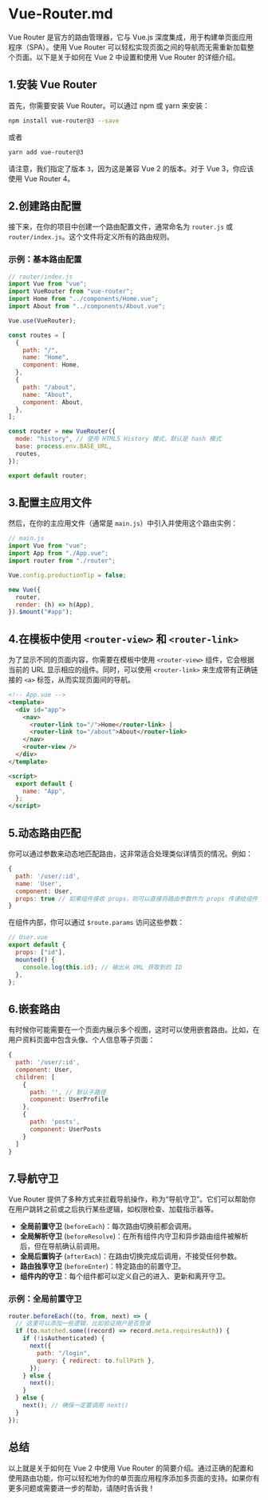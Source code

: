 # Vue-Router.md


Vue Router 是官方的路由管理器，它与 Vue.js 深度集成，用于构建单页面应用程序（SPA）。使用 Vue Router 可以轻松实现页面之间的导航而无需重新加载整个页面。以下是关于如何在 Vue 2 中设置和使用 Vue Router 的详细介绍。

## 1.安装 Vue Router

首先，你需要安装 Vue Router。可以通过 npm 或 yarn 来安装：

```bash
npm install vue-router@3 --save
```

或者

```bash
yarn add vue-router@3
```

请注意，我们指定了版本 `3`，因为这是兼容 Vue 2 的版本。对于 Vue 3，你应该使用 Vue Router 4。

## 2.创建路由配置

接下来，在你的项目中创建一个路由配置文件，通常命名为 `router.js` 或 `router/index.js`。这个文件将定义所有的路由规则。

### 示例：基本路由配置

```javascript
// router/index.js
import Vue from "vue";
import VueRouter from "vue-router";
import Home from "../components/Home.vue";
import About from "../components/About.vue";

Vue.use(VueRouter);

const routes = [
  {
    path: "/",
    name: "Home",
    component: Home,
  },
  {
    path: "/about",
    name: "About",
    component: About,
  },
];

const router = new VueRouter({
  mode: "history", // 使用 HTML5 History 模式，默认是 hash 模式
  base: process.env.BASE_URL,
  routes,
});

export default router;
```

## 3.配置主应用文件

然后，在你的主应用文件（通常是 `main.js`）中引入并使用这个路由实例：

```javascript
// main.js
import Vue from "vue";
import App from "./App.vue";
import router from "./router";

Vue.config.productionTip = false;

new Vue({
  router,
  render: (h) => h(App),
}).$mount("#app");
```

## 4.在模板中使用 `<router-view>` 和 `<router-link>`

为了显示不同的页面内容，你需要在模板中使用 `<router-view>` 组件，它会根据当前的 URL 显示相应的组件。同时，可以使用 `<router-link>` 来生成带有正确链接的 `<a>` 标签，从而实现页面间的导航。

```html
<!-- App.vue -->
<template>
  <div id="app">
    <nav>
      <router-link to="/">Home</router-link> |
      <router-link to="/about">About</router-link>
    </nav>
    <router-view />
  </div>
</template>

<script>
  export default {
    name: "App",
  };
</script>
```

## 5.动态路由匹配

你可以通过参数来动态地匹配路由，这非常适合处理类似详情页的情况。例如：

```javascript
{
  path: '/user/:id',
  name: 'User',
  component: User,
  props: true // 如果组件接收 props，则可以直接将路由参数作为 props 传递给组件
}
```

在组件内部，你可以通过 `$route.params` 访问这些参数：

```javascript
// User.vue
export default {
  props: ["id"],
  mounted() {
    console.log(this.id); // 输出从 URL 获取到的 ID
  },
};
```

## 6.嵌套路由

有时候你可能需要在一个页面内展示多个视图，这时可以使用嵌套路由。比如，在用户资料页面中包含头像、个人信息等子页面：

```javascript
{
  path: '/user/:id',
  component: User,
  children: [
    {
      path: '', // 默认子路径
      component: UserProfile
    },
    {
      path: 'posts',
      component: UserPosts
    }
  ]
}
```

## 7.导航守卫

Vue Router 提供了多种方式来拦截导航操作，称为“导航守卫”。它们可以帮助你在用户跳转之前或之后执行某些逻辑，如权限检查、加载指示器等。

- **全局前置守卫** (`beforeEach`)：每次路由切换前都会调用。
- **全局解析守卫** (`beforeResolve`)：在所有组件内守卫和异步路由组件被解析后，但在导航确认前调用。
- **全局后置钩子** (`afterEach`)：在路由切换完成后调用，不接受任何参数。
- **路由独享守卫** (`beforeEnter`)：特定路由的前置守卫。
- **组件内的守卫**：每个组件都可以定义自己的进入、更新和离开守卫。

### 示例：全局前置守卫

```javascript
router.beforeEach((to, from, next) => {
  // 这里可以添加一些逻辑，比如验证用户是否登录
  if (to.matched.some((record) => record.meta.requiresAuth)) {
    if (!isAuthenticated) {
      next({
        path: "/login",
        query: { redirect: to.fullPath },
      });
    } else {
      next();
    }
  } else {
    next(); // 确保一定要调用 next()
  }
});
```

## 总结

以上就是关于如何在 Vue 2 中使用 Vue Router 的简要介绍。通过正确的配置和使用路由功能，你可以轻松地为你的单页面应用程序添加多页面的支持。如果你有更多问题或需要进一步的帮助，请随时告诉我！
